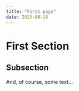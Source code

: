 ```yaml
---
title: "First page"
date: 2025-06-18
---
```


# First Section #

## Subsection ##

And, of course, some text...
